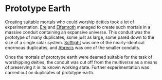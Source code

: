 # Prototype Earth

<meta property="og:description" content="Prototype Earth is the conduit developed by Ere and Elfemroth as the basis of many others.">

Creating suitable mortals who could worship deities took a lot of experimentation. [Ere](../../deities/pantheons/primordial/ere.md) and [Elfemroth](../../deities/pantheons/primordial/elfemroth.md) managed to create such mortals in a massive conduit containing an expansive universe. This conduit was the prototype of many duplicates, some just as large, some pared down to the size of a single solar system. [Softlight](softlight/introduction.md) was one of the nearly-identical enormous duplicates, and [Abrecis](abrecis/introduction.md) was one of the smaller conduits.

Once the mortals of prototype earth were deemed suitable for the task of worshipping deities, the conduit was cut off from the multiverse as a means of preserving it in its known working state. Further experimentation was carried out on duplicates of prototype earth.